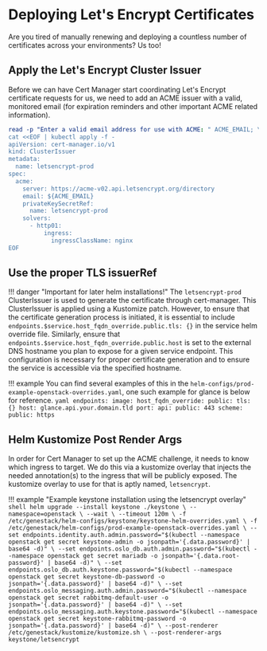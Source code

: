 # Deploying Let's Encrypt Certificates

Are you tired of manually renewing and deploying a countless number of
certificates across your environments? Us too!

## Apply the Let's Encrypt Cluster Issuer

Before we can have Cert Manager start coordinating Let's Encrypt certificate
requests for us, we need to add an ACME issuer with a valid, monitored
email (for expiration reminders and other important ACME related information).

``` yaml
read -p "Enter a valid email address for use with ACME: " ACME_EMAIL; \
cat <<EOF | kubectl apply -f -
apiVersion: cert-manager.io/v1
kind: ClusterIssuer
metadata:
  name: letsencrypt-prod
spec:
  acme:
    server: https://acme-v02.api.letsencrypt.org/directory
    email: ${ACME_EMAIL}
    privateKeySecretRef:
      name: letsencrypt-prod
    solvers:
      - http01:
          ingress:
            ingressClassName: nginx
EOF
```

## Use the proper TLS issuerRef

!!! danger "Important for later helm installations!"
    The `letsencrypt-prod` ClusterIssuer is used to generate the certificate through cert-manager. This ClusterIssuer is applied using a Kustomize patch. However, to ensure that the certificate generation process is initiated, it is essential to include `endpoints.$service.host_fqdn_override.public.tls: {}` in the service helm override file.
    Similarly, ensure that `endpoints.$service.host_fqdn_override.public.host` is set to the external DNS hostname you plan to expose for a given service endpoint.
    This configuration is necessary for proper certificate generation and to ensure the service is accessible via the specified hostname.

!!! example
    You can find several examples of this in the
    `helm-configs/prod-example-openstack-overrides.yaml`, one such example
    for glance is below for reference.
    ```yaml
    endpoints:
      image:
        host_fqdn_override:
          public:
            tls: {}
            host: glance.api.your.domain.tld
        port:
          api:
            public: 443
        scheme:
          public: https
    ```

## Helm Kustomize Post Render Args

In order for Cert Manager to set up the ACME challenge, it needs to know which
ingress to target. We do this via a kustomize overlay that injects the
needed annotation(s) to the ingress that will be publicly exposed. The
kustomize overlay to use for that is aptly named, `letsencrypt`.

!!! example "Example keystone installation using the letsencrypt overlay"
    ```shell
    helm upgrade --install keystone ./keystone \
    --namespace=openstack \
    --wait \
    --timeout 120m \
    -f /etc/genestack/helm-configs/keystone/keystone-helm-overrides.yaml \
    -f /etc/genestack/helm-configs/prod-example-openstack-overrides.yaml \
    --set endpoints.identity.auth.admin.password="$(kubectl --namespace openstack get secret keystone-admin -o jsonpath='{.data.password}' | base64 -d)" \
    --set endpoints.oslo_db.auth.admin.password="$(kubectl --namespace openstack get secret mariadb -o jsonpath='{.data.root-password}' | base64 -d)" \
    --set endpoints.oslo_db.auth.keystone.password="$(kubectl --namespace openstack get secret keystone-db-password -o jsonpath='{.data.password}' | base64 -d)" \
    --set endpoints.oslo_messaging.auth.admin.password="$(kubectl --namespace openstack get secret rabbitmq-default-user -o jsonpath='{.data.password}' | base64 -d)" \
    --set endpoints.oslo_messaging.auth.keystone.password="$(kubectl --namespace openstack get secret keystone-rabbitmq-password -o jsonpath='{.data.password}' | base64 -d)" \
    --post-renderer /etc/genestack/kustomize/kustomize.sh \
    --post-renderer-args keystone/letsencrypt
    ```
